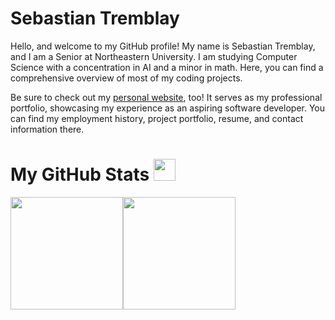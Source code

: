 # Sebastian Tremblay

Hello, and welcome to my GitHub profile! My name is Sebastian Tremblay, and I am a Senior at Northeastern University. I am studying Computer Science with a concentration in AI and a minor in math. Here, you can find a comprehensive overview of most of my coding projects. 

Be sure to check out my [personal website](https://sebytremblay.com), too! It serves as my professional portfolio, showcasing my experience as an aspiring software developer. You can find my employment history, project portfolio, resume, and contact information there.

# My GitHub Stats <img src = "https://i.pinimg.com/originals/65/c4/f4/65c4f452571be1261e9c623f7da488ac.gif" width = 35px> 
 
<div style="display: flex; align-items: center;">
  <img src="https://github-readme-stats.anuraghazra1.vercel.app/api?username=sebytremblay&show_icons=true" height="180px" />
  <img src="https://github-readme-stats.vercel.app/api/top-langs?username=sebytremblay&langs_count=6&show_icons=true&locale=en&layout=compact&theme=light" height="180px" />
</div>

